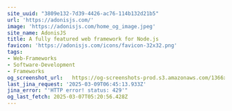 ```yaml
---
site_uuid: "3809e132-7d39-4426-ac76-114b132d21b5"
url: 'https://adonisjs.com/'
image: 'https://adonisjs.com/home_og_image.jpeg'
site_name: AdonisJS
title: A fully featured web framework for Node.js
favicon: 'https://adonisjs.com/icons/favicon-32x32.png'
tags:
- Web-Frameworks
- Software-Development
- Frameworks
og_screenshot_url:   https://og-screenshots-prod.s3.amazonaws.com/1366x768/80/false/bb7125f475acebc012c6088f0af0884c5e5b38c372267e7ef12fc5d3ef2bd6a2.jpeg
last_jina_request: '2025-03-09T06:45:13.933Z'
jina_error: "'HTTP error! status: 429'"
og_last_fetch: 2025-03-07T05:20:56.428Z
---
```



